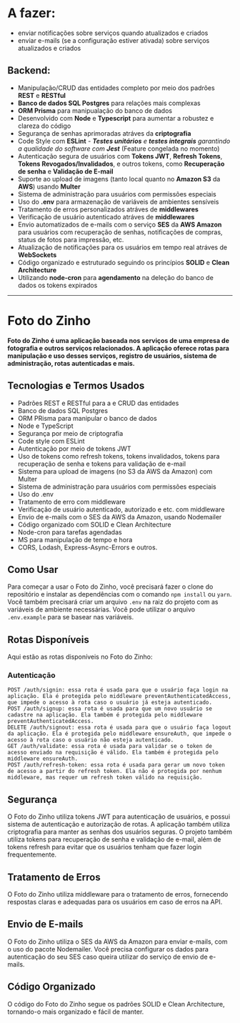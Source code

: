 # A fazer:
- enviar notificações sobre serviços quando atualizados e criados
- enviar e-mails (se a configuração estiver ativada) sobre serviços atualizados e criados

## Backend:
- Manipulação/CRUD das entidades completo por meio dos padrões **REST** e **RESTful**
- **Banco de dados SQL Postgres** para relações mais complexas
- **ORM Prisma** para manipualação do banco de dados
- Desenvolvido com **Node** e **Typescript** para aumentar a robustez e clareza do código
- Segurança de senhas aprimoradas atráves da **criptografia**
- Code Style com **ESLint**
*- **Testes unitários** e **testes integrais** garantindo a qualidade do software com **Jest*** (Feature congelada no momento)
- Autenticação segura de usuários com **Tokens JWT**, **Refresh Tokens**, **Tokens Revogados/Invalidados**, e outros tokens, como **Recuperação de senha** e **Validação de E-mail**
- Suporte ao upload de imagens (tanto local quanto no **Amazon S3** da **AWS**) usando **Multer**
- Sistema de administração para usuários com permissões especiais
- Uso do **.env** para armazenação de variáveis de ambientes sensíveis
- Tratamento de erros personalizados atráves de **middlewares**
- Verificação de usuário autenticado atráves de **middlewares**
- Envio automatizados de e-mails com o serviço **SES** da **AWS Amazon** para usuários com recuperação de senhas, notificações de compras, status de fotos para impressão, etc.
- Atualização de notificações para os usuários em tempo real atráves de **WebSockets**
- Código organizado e estruturado seguindo os princípios **SOLID** e **Clean Architecture**
- Utilizando **node-cron** para **agendamento** na deleção do banco de dados os tokens expirados

<hr>

# Foto do Zinho
**Foto do Zinho é uma aplicação baseada nos serviços de uma empresa de fotografia e outros serviços relacionados. A aplicação oferece rotas para manipulação e uso desses serviços, registro de usuários, sistema de administração, rotas autenticadas e mais.**

## Tecnologias e Termos Usados
- Padrões REST e RESTful para a e CRUD das entidades
- Banco de dados SQL Postgres
- ORM PRisma para manipular o banco de dados
- Node e TypeScript
- Segurança por meio de criptografia
- Code style com ESLint
- Autenticação por meio de tokens JWT
- Uso de tokens como refresh tokens, tokens invalidados, tokens para recuperação de senha e tokens para validação de e-mail
- Sistema para upload de imagens (no S3 da AWS da Amazon) com Multer
- Sistema de administração para usuários com permissões especiais
- Uso do .env
- Tratamento de erro com middleware
- Verificação de usuário autenticado, autorizado e etc. com middleware
- Envio de e-mails com o SES da AWS da Amazon, usando Nodemailer
- Código organizado com SOLID e Clean Architecture
- Node-cron para tarefas agendadas
- MS para manipulação de tempo e hora
- CORS, Lodash, Express-Async-Errors e outros.


## Como Usar
Para começar a usar o Foto do Zinho, você precisará fazer o clone do repositório e instalar as dependências com o comando `npm install` ou `yarn`. Você também precisará criar um arquivo `.env` na raiz do projeto com as variáveis de ambiente necessárias. Você pode utilizar o arquivo `.env.example` para se basear nas variáveis.


## Rotas Disponíveis
Aqui estão as rotas disponíveis no Foto do Zinho:

### Autenticação
```
POST /auth/signin: essa rota é usada para que o usuário faça login na aplicação. Ela é protegida pelo middleware preventAuthenticatedAccess, que impede o acesso à rota caso o usuário já esteja autenticado.
POST /auth/signup: essa rota é usada para que um novo usuário se cadastre na aplicação. Ela também é protegida pelo middleware preventAuthenticatedAccess.
DELETE /auth/signout: essa rota é usada para que o usuário faça logout da aplicação. Ela é protegida pelo middleware ensureAuth, que impede o acesso à rota caso o usuário não esteja autenticado.
GET /auth/validate: essa rota é usada para validar se o token de acesso enviado na requisição é válido. Ela também é protegida pelo middleware ensureAuth.
POST /auth/refresh-token: essa rota é usada para gerar um novo token de acesso a partir do refresh token. Ela não é protegida por nenhum middleware, mas requer um refresh token válido na requisição.
```


## Segurança
O Foto do Zinho utiliza tokens JWT para autenticação de usuários, e possui sistema de autenticação e autorização de rotas. A aplicação também utiliza criptografia para manter as senhas dos usuários seguras. O projeto também utiliza tokens para recuperação de senha e validação de e-mail, além de tokens refresh para evitar que os usuários tenham que fazer login frequentemente.

## Tratamento de Erros
O Foto do Zinho utiliza middleware para o tratamento de erros, fornecendo respostas claras e adequadas para os usuários em caso de erros na API.

## Envio de E-mails
O Foto do Zinho utiliza o SES da AWS da Amazon para enviar e-mails, com o uso do pacote Nodemailer.
Você precisa configurar os dados para autenticação do seu SES caso queira utilizar do serviço de envio de e-mails.

## Código Organizado
O código do Foto do Zinho segue os padrões SOLID e Clean Architecture, tornando-o mais organizado e fácil de manter.
